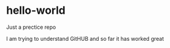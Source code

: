 # hello-world
Just a prectice repo

I am trying to understand GitHUB and so far it has worked great
